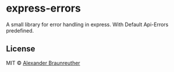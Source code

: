 # express-errors

A small library for error handling in express. With Default Api-Errors predefined.

## License

MIT © [Alexander Braunreuther](http://github.com/SnaptrackDevelopment)
